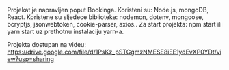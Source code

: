 Projekat je napravljen poput Bookinga. 
Koristeni su: Node.js, mongoDB, React.
Koristene su sljedece biblioteke: nodemon, dotenv, mongoose, bcryptjs, jsonwebtoken, cookie-parser, axios..
Za start projekta: npm start ili yarn start uz prethotnu instalaciju yarn-a.

Projekta dostupan na videu: https://drive.google.com/file/d/1PsKz_pSTGgmzNMESE8iEE1ydEvXP0YDt/view?usp=sharing
